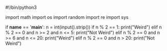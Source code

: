 #!/bin/python3

import math
import os
import random
import re
import sys




if __name__ == '__main__':
    n = int(input().strip())
    if n % 2 == 1:
        print("Weird")
    elif n % 2 == 0 and n >= 2 and n <= 5:
        print("Not Weird")
    elif n % 2 == 0 and n >= 6 and n <= 20:
        print("Weird")
    elif n % 2 == 0 and n > 20:
        print("Not Weird")
    
